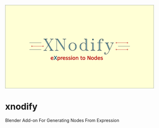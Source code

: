 ![logo](https://github.com/Shriinivas/etc/blob/master/xnodify/logo.png)

# xnodify
Blender Add-on For Generating Nodes From Expression
